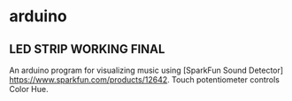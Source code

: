 # arduino
## LED STRIP WORKING FINAL
An arduino program for visualizing music using [SparkFun Sound Detector] https://www.sparkfun.com/products/12642.
Touch potentiometer controls Color Hue.

